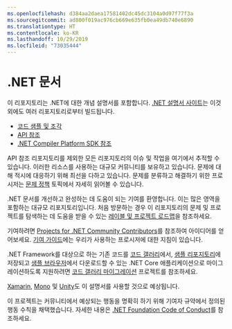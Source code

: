 ```yaml
---
ms.openlocfilehash: d384aa2daea17581402dc45dc3104a0d97f77f3a
ms.sourcegitcommit: ad800f019ac976cb669e635fb0ea49db740e6890
ms.translationtype: HT
ms.contentlocale: ko-KR
ms.lasthandoff: 10/29/2019
ms.locfileid: "73035444"
---
```

# <a name="net-docs"></a>.NET 문서

이 리포지토리는 .NET에 대한 개념 설명서를 포함합니다. [.NET 설명서 사이트](https://docs.microsoft.com/dotnet)는 이것 외에도 여러 리포지토리로부터 빌드됩니다.

- [코드 샘플 및 조각](https://github.com/dotnet/samples)
- [API 참조](https://github.com/dotnet/dotnet-api-docs)
- [.NET Compiler Platform SDK 참조](https://github.com/dotnet/roslyn-api-docs)

API 참조 리포지토리를 제외한 모든 리포지토리의 이슈 및 작업을 여기에서 추적할 수 있습니다. 이러한 리소스를 사용하는 대규모 커뮤니티를 보유하고 있습니다. 문제에 대해 적시에 대응하기 위해 최선을 다하고 있습니다. 문제를 분류하고 해결하기 위한 프로시저는 [문제 정책](issues-policy.md) 토픽에서 자세히 읽어볼 수 있습니다.

.NET 문서를 개선하고 완성하는 데 도움이 되는 기여를 환영합니다. 이는 많은 영역을 포함하는 대규모 리포지토리입니다. 처음 방문하는 경우 이 리포지토리의 문제 및 프로젝트를 탐색하는 데 도움을 받을 수 있는 [레이블 및 프로젝트 로드맵](styleguide/labels-projects.md)을 참조하세요.

기여하려면 [Projects for .NET Community Contributors](https://github.com/dotnet/docs/projects/35)를 참조하여 아이디어를 얻어보세요. [기여 가이드](CONTRIBUTING.md)에는 우리가 사용하는 프로시저에 대한 지침이 있습니다. 

.NET Framework를 대상으로 하는 기존 코드를 [코드 갤러리](https://code.msdn.microsoft.com)에서, [샘플 리포지토리](https://github.com/dotnet/samples)에 저장되고 [샘플 브라우저](https://docs.microsoft.com/samples/browse)에서 다운로드할 수 있는 .NET Core 애플리케이션으로 마이그레이션하도록 지원하려면 [코드 갤러리 마이그레이션](https://github.com/dotnet/docs/projects/88) 프로젝트를 참조하세요. 

[Xamarin](https://docs.microsoft.com/xamarin), [Mono](http://docs.go-mono.com/?link=root%3a%2fclasslib) 및 [Unity](https://docs.unity3d.com/Manual/index.html)도 이 설명서를 사용할 것으로 예상됩니다.

이 프로젝트는 커뮤니티에서 예상되는 행동을 명확히 하기 위해 기여자 규약에서 정의된 행동 수칙을 채택했습니다.
자세한 내용은 [.NET Foundation Code of Conduct](https://dotnetfoundation.org/code-of-conduct)를 참조하세요.
